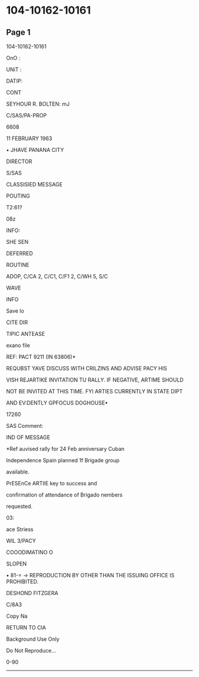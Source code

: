 # 104-10162-10161

## Page 1

104-10162-10161

OnO :

UNiT :

DATIP:

CONT

SEYHOUR R. BOLTEN: mJ

C/SAS/PA-PROP

6608

11 FEBRUARY 1963

• JHAVE PANANA CITY

DIRECTOR

S/SAS

CLASSISIED MESSAGE

POUTING

T2:61?

08z

INFO:

SHE SEN

DEFERRED

ROUTINE

ADOP, C/CA 2, C/C1, C/F1 2, C/WH 5, S/C

WAVE

INFO

Save lo

CITE DIR

TIPIC ANTEASE

exano file

REF: PACT 9211 (IN 63806)*

REQUBST YAVE DISCUSS WITH CRILZINS AND ADVISE PACY HIS

VISH REJARTIKE INVITATION TU RALLY. IF NEGATIVE, ARTIME SHOULD

NOT BE INVITED AT THIS TIME. FYI ARTIES CURRENTLY IN STATE DIPT

AND EV:DENTLY GPFOCUS DOGHOUSE•

17260

SAS Comment:

IND OF MESSAGE

*Ref auvised rally for 24 Feb anniversary Cuban

Independence Spain planned 1f Brigade group

available.

PrESEnCe ARTIlE key to success and

confirmation of attendance of Brigado nembers

requested.

03:

ace Striess

WIL 3/PACY

COOODIMATINO O

SLOPEN

• 81-= → REPRODUCTION BY OTHER THAN THE ISSUING OFFICE IS PROHIBITED.

DESHOND FITZGERA

C/8A3

Copy Na

RETURN TO CIA

Background Use Only

Do Not Reproduce...

0-90

---

